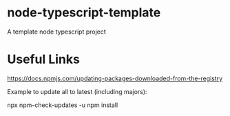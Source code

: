 # node-typescript-template
A template node typescript project

# Useful Links

https://docs.npmjs.com/updating-packages-downloaded-from-the-registry

Example to update all to latest (including majors):

npx npm-check-updates -u
npm install
